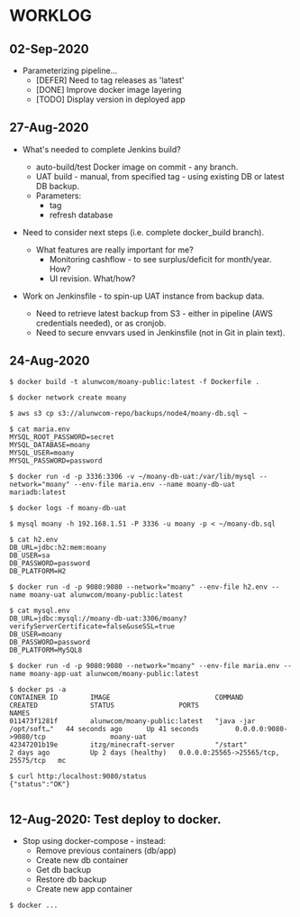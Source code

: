 # WORKLOG

## 02-Sep-2020

+ Parameterizing pipeline...
    + [DEFER] Need to tag releases as 'latest'
    + [DONE] Improve docker image layering
    + [TODO] Display version in deployed app

## 27-Aug-2020

+ What's needed to complete Jenkins build?
    + auto-build/test Docker image on commit - any branch.
    + UAT build - manual, from specified tag - using existing DB or latest DB backup.
    + Parameters:
        + tag
        + refresh database

+ Need to consider next steps (i.e. complete docker_build branch).
    + What features are really important for me? 
        + Monitoring cashflow - to see surplus/deficit for month/year. How?
        + UI revision. What/how?
+ Work on Jenkinsfile - to spin-up UAT instance from backup data.
    + Need to retrieve latest backup from S3 - either in pipeline (AWS credentials needed), or as cronjob.
    + Need to secure envvars used in Jenkinsfile (not in Git in plain text).

## 24-Aug-2020

```
$ docker build -t alunwcom/moany-public:latest -f Dockerfile .

$ docker network create moany

$ aws s3 cp s3://alunwcom-repo/backups/node4/moany-db.sql ~

$ cat maria.env
MYSQL_ROOT_PASSWORD=secret
MYSQL_DATABASE=moany
MYSQL_USER=moany
MYSQL_PASSWORD=password

$ docker run -d -p 3336:3306 -v ~/moany-db-uat:/var/lib/mysql --network="moany" --env-file maria.env --name moany-db-uat mariadb:latest

$ docker logs -f moany-db-uat

$ mysql moany -h 192.168.1.51 -P 3336 -u moany -p < ~/moany-db.sql

$ cat h2.env
DB_URL=jdbc:h2:mem:moany
DB_USER=sa
DB_PASSWORD=password
DB_PLATFORM=H2

$ docker run -d -p 9080:9080 --network="moany" --env-file h2.env --name moany-uat alunwcom/moany-public:latest

$ cat mysql.env
DB_URL=jdbc:mysql://moany-db-uat:3306/moany?verifyServerCertificate=false&useSSL=true
DB_USER=moany
DB_PASSWORD=password
DB_PLATFORM=MySQL8

$ docker run -d -p 9080:9080 --network="moany" --env-file maria.env --name moany-app-uat alunwcom/moany-public:latest

$ docker ps -a
CONTAINER ID        IMAGE                          COMMAND                  CREATED             STATUS                PORTS                                 NAMES
011473f1281f        alunwcom/moany-public:latest   "java -jar /opt/soft…"   44 seconds ago      Up 41 seconds         0.0.0.0:9080->9080/tcp                moany-uat
42347201b19e        itzg/minecraft-server          "/start"                 2 days ago          Up 2 days (healthy)   0.0.0.0:25565->25565/tcp, 25575/tcp   mc

$ curl http:/localhost:9080/status
{"status":"OK"}


```

## 12-Aug-2020: Test deploy to docker.

+ Stop using docker-compose - instead:
    + Remove previous containers (db/app)
    + Create new db container
    + Get db backup
    + Restore db backup
    + Create new app container

```
$ docker ...
```